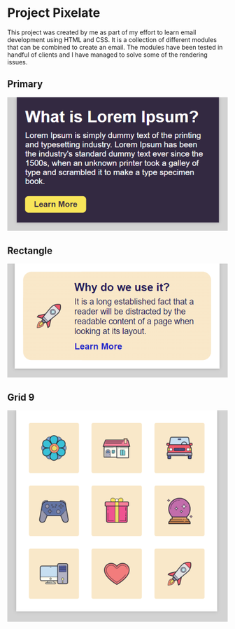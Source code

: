 # Project Pixelate

This project was created by me as part of my effort to learn email development using HTML and CSS. It is a collection of different modules that can be combined to create an email. The modules have been tested in handful of clients and I have managed to solve some of the rendering issues.

## Primary

![Primary](./screenshots/primary.png)

## Rectangle

![Rectangle](./screenshots/rectangle.png)

## Grid 9

![Grid 9](./screenshots/grid9.png)
